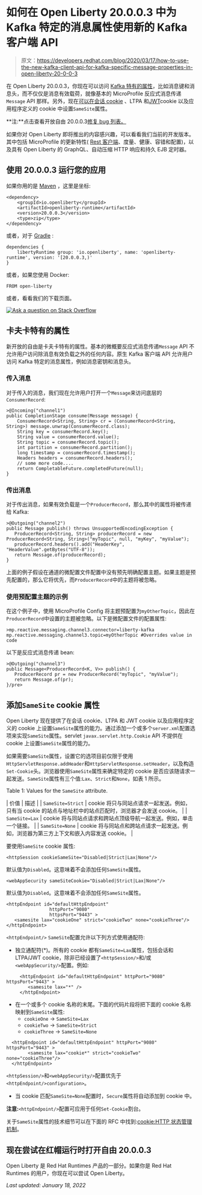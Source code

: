 # 如何在 Open Liberty 20.0.0.3 中为 Kafka 特定的消息属性使用新的 Kafka 客户端 API

> 原文：<https://developers.redhat.com/blog/2020/03/17/how-to-use-the-new-kafka-client-api-for-kafka-specific-message-properties-in-open-liberty-20-0-0-3>

在 Open Liberty 20.0.0.3，你现在可以访问 [Kafka 特有的属性](#kafka)，比如消息键和消息头，而不仅仅是消息有效载荷，就像基本的 MicroProfile 反应式消息传递`Message` API 那样。另外，现在[可以在会话 cookie](#ASCA) 、LTPA 和[JWT](https://developers.redhat.com/cheatsheets/microprofile-jwt/)cookie 以及应用程序定义的 cookie 中设置`SameSite`属性。

**注:**点击查看开放自由 20.0.0.3[修复 bug 列表。](https://github.com/OpenLiberty/open-liberty/issues?utf8=%E2%9C%93&q=label%3Arelease%3A20003+label%3A%22release+bug%22)

如果你对 Open Liberty 即将推出的内容感兴趣，可以看看我们当前的开发版本。其中包括 MicroProfile 的更新特性( [Rest 客户端](https://developers.redhat.com/cheatsheets/microprofile-rest-client/)、度量、健康、容错和配置)，以及具有 Open Liberty 的 GraphQL、自动压缩 HTTP 响应和持久 EJB 定时器。

## 使用 20.0.0.3 运行您的应用

如果你用的是 [Maven](https://openliberty.io//guides/maven-intro.html) ，这里是坐标:

```
<dependency>
    <groupId>io.openliberty</groupId>
    <artifactId>openliberty-runtime</artifactId>
    <version>20.0.0.3</version>
    <type>zip</type>
</dependency>
```

或者，对于 [Gradle](https://openliberty.io//guides/gradle-intro.html) :

```
dependencies {
    libertyRuntime group: 'io.openliberty', name: 'openliberty-runtime', version: '[20.0.0.3,)'
}
```

或者，如果您使用 Docker:

```
FROM open-liberty
```

或者，看看我们的下载页面。

[![Ask a question on Stack Overflow](img/c7ce73089d145211720195aaa79cde52.png)](https://stackoverflow.com/tags/open-liberty)

## 卡夫卡特有的属性

新开放的自由是卡夫卡特有的属性。基本的微概要反应式消息传递`Message` API 不允许用户访问除消息有效负载之外的任何内容。原生 Kafka 客户端 API 允许用户访问 Kafka 特定的消息属性，例如消息密钥和消息头。

### 传入消息

对于传入的消息，我们现在允许用户打开一个`Message`来访问底层的`ConsumerRecord`:

```
>@Incoming("channel1")
public CompletionStage consume(Message message) {
    ConsumerRecord<String, String> cr = (ConsumerRecord<String, String>) message.unwrap(ConsumerRecord.class);
    String key = consumerRecord.key();
    String value = consumerRecord.value();
    String topic = consumerRecord.topic();
    int partition = consumerRecord.partition();
    long timestamp = consumerRecord.timestamp();
    Headers headers = consumerRecord.headers();
    // some more code....
    return CompletableFuture.completedFuture(null);
}
```

### 传出消息

对于传出消息，如果有效负载是一个`ProducerRecord`，那么其中的属性将被传递给 Kafka:

```
>@Outgoing("channel2")
public Message publish() throws UnsupportedEncodingException {
   ProducerRecord<String, String> producerRecord = new ProducerRecord<String, String>("myTopic", null, "myKey", "myValue");
   producerRecord.headers().add("HeaderKey", "HeaderValue".getBytes("UTF-8"));
   return Message.of(producerRecord);
}
```

上面的例子假设在通道的微配置文件配置中没有预先明确配置主题。如果主题是预先配置的，那么它将优先，而`ProducerRecord`中的主题将被忽略。

### 使用预配置主题的示例

在这个例子中，使用 MicroProfile Config 将主题预配置为`myOtherTopic`，因此在`ProducerRecord`中设置的主题被忽略。以下是微配置文件的配置属性:

```
>mp.reactive.messaging.channel3.connector=liberty-kafka
mp.reactive.messaging.channel3.topic=myOtherTopic #Overrides value in code
```

以下是反应式消息传递 bean:

```
>@Outgoing("channel3")
public Message<ProducerRecord<K, V>> publish() {
   ProducerRecord pr = new ProducerRecord("myTopic", "myValue");
   return Message.of(pr);
}/pre>
```

## 添加`SameSite` cookie 属性

Open Liberty 现在提供了在会话 cookie、LTPA 和 JWT cookie 以及应用程序定义的 cookie 上设置`SameSite`属性的能力。通过添加一个或多个`server.xml`配置选项来实现`SameSite`属性。servlet `javax.servlet.http.Cookie` API 不提供在 cookie 上设置`SameSite`属性的能力。

如果需要`SameSite`属性，设置它的选项目前仅限于使用`HttpServletResponse.addHeader`和`HttpServletResponse.setHeader`，以及构造`Set-Cookie`头。浏览器使用`SameSite`属性来确定特定的 cookie 是否应该随请求一起发送。`SameSite`属性有三个值:`Lax`、`Strict`和`None`，如表 1 所示。

Table 1: Values for the `SameSite` attribute.

| 价值 | 描述 |
| `SameSite=Strict` | cookie 将只与同站点请求一起发送。例如，只有当 cookie 的站点与地址栏中的站点匹配时，浏览器才会发送 cookie。 |
| `SameSite=Lax` | cookie 将与同站点请求和跨站点顶级导航一起发送。例如，单击一个链接。 |
| `SameSite=None` | cookie 将与同站点和跨站点请求一起发送。例如，浏览器为第三方上下文和嵌入内容发送 cookie。 |

要使用`SameSite` cookie 属性:

`<httpSession cookieSameSite="Disabled|Strict|Lax|None"/>`

默认值为`Disabled`。这意味着不会添加任何`SameSite`属性。

`<webAppSecurity sameSiteCookie="Disabled|Strict|Lax|None"/>`

默认值为`Disabled`。这意味着不会添加任何`SameSite`属性。

```
<httpEndpoint id="defaultHttpEndpoint" 
                httpPort="9080" 
                httpsPort="9443" >
   <samesite lax="cookieOne" strict="cookieTwo" none="cookieThree"/>
</httpEndpoint>
```

`<httpEndpoint/>` `SameSite`配置允许以下列方式使用通配符:

*   独立通配符(*)。所有的 cookie 都有`SameSite=Lax`属性，包括会话和 LTPA/JWT cookie，除非已经设置了`<httpSession/>`和/或`<webAppSecurity/>`配置。例如:

```
     <httpEndpoint id="defaultHttpEndpoint" httpPort="9080" httpsPort="9443" >
        <samesite lax="*" />
     </httpEndpoint>

```

*   在一个或多个 cookie 名称的末尾。下面的代码片段将把下面的 cookie 名称映射到`SameSite`属性:
    *   `cookieOne` → `SameSite=Lax`
    *   `cookieTwo` → `SameSite=Strict`
    *   `cookieThree` → `SameSite=None`

```
  <httpEndpoint id="defaultHttpEndpoint" httpPort="9080" httpsPort="9443" >
        <samesite lax="cookie*" strict="cookieTwo" none="cookieThree"/>
  </httpEndpoint>
```

`<httpSession/>`和`<webAppSecurity/>`配置优先于`<httpEndpoint/>configuration>`。

*   当 cookie 匹配`SameSite=None`配置时，`Secure`属性将自动添加到 cookie 中。

**注意:**`<httpEndpoint/>`配置可应用于任何`Set-Cookie`割台。

关于`SameSite`属性的技术细节可以在下面的 RFC 中找到:[cookie:HTTP 状态管理机制](https://tools.ietf.org/html/draft-ietf-httpbis-rfc6265bis-03#section-4.1.2.7)。

## 现在尝试在红帽运行时打开自由 20.0.0.3

Open Liberty 是 Red Hat Runtimes 产品的一部分。如果你是 Red Hat Runtimes 的用户，你现在可以尝试 Open Liberty。

*Last updated: January 18, 2022*